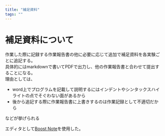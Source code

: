 ```yaml
---
title: "補足資料"
tags: ""
---
```

# 補足資料について

作業した際に記録する作業報告書の他に必要に応じて追加で補足資料を各実験ごとに追記する。  
具体的にはmarkdownで書いてPDFで出力し、他の作業報告書と合わせて提出することになる。  
理由としては、 

-   word上でプログラムを記載して説明するにはインデントやシンタックスハイライトの点でそぐわない面があるから
-   後から追記する際に作業報告書に上書きするのは作業記録として不適切だから

などが挙げられる  

エディタとして[Boost Note](https://boostnote.io/)を使用した。
